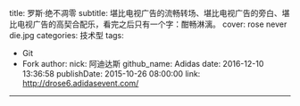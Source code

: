 title: 罗斯·绝不凋零
subtitle: 堪比电视广告的流畅转场、堪比电视广告的旁白、堪比电视广告的高契合配乐，看完之后只有一个字：酣畅淋漓。
cover: rose never die.jpg
categories: 技术型
tags:
  - Git
  - Fork
author:
  nick: 阿迪达斯
  github_name: Adidas
date: 2016-12-10 13:36:58
publishDate: 2015-10-26 08:00:00
link: http://drose6.adidasevent.com/
---

<!-- more -->
